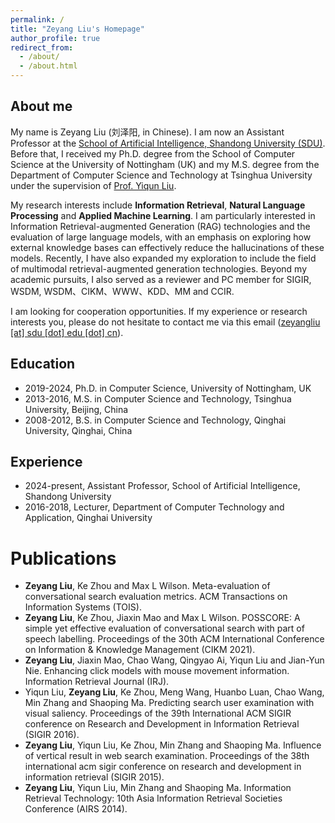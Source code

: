 ```yaml
---
permalink: /
title: "Zeyang Liu's Homepage"
author_profile: true
redirect_from: 
  - /about/
  - /about.html
---
```


## About me

My name is Zeyang Liu (刘泽阳, in Chinese). I am now an Assistant Professor at the [School of Artificial Intelligence, Shandong University (SDU)](https://www.ai.sdu.edu.cn/). Before that, I received my Ph.D. degree from the School of Computer Science at the University of Nottingham (UK) and my M.S. degree from the Department of Computer Science and Technology at Tsinghua University under the supervision of [Prof. Yiqun Liu](http://www.thuir.cn/group/~YQLiu/).

My research interests include **Information Retrieval**, **Natural Language Processing** and **Applied Machine Learning**. I am particularly interested in Information Retrieval-augmented Generation (RAG) technologies and the evaluation of large language models, with an emphasis on exploring how external knowledge bases can effectively reduce the hallucinations of these models. Recently, I have also expanded my exploration to include the field of multimodal retrieval-augmented generation technologies. Beyond my academic pursuits, I also served as a reviewer and PC member for SIGIR, WSDM, WSDM、CIKM、WWW、KDD、MM and CCIR.

I am looking for cooperation opportunities. If my experience or research interests you, please do not hesitate to contact me via this email ([zeyangliu [at] sdu [dot] edu [dot] cn](mailto:zeyangliu@sdu.edu.cn)).

## Education

- 2019-2024, Ph.D. in Computer Science, University of Nottingham, UK
- 2013-2016, M.S. in Computer Science and Technology, Tsinghua University, Beijing, China
- 2008-2012, B.S. in Computer Science and Technology, Qinghai University, Qinghai, China

## Experience

- 2024-present, Assistant Professor, School of Artificial Intelligence, Shandong University
- 2016-2018, Lecturer, Department of Computer Technology and Application, Qinghai University

# Publications

- **Zeyang Liu**, Ke Zhou and Max L Wilson. Meta-evaluation of conversational search evaluation metrics. ACM Transactions on Information Systems (TOIS).
- **Zeyang Liu**, Ke Zhou, Jiaxin Mao and Max L Wilson. POSSCORE: A simple yet effective evaluation of conversational search with part of speech labelling. Proceedings of the 30th ACM International Conference on Information & Knowledge Management (CIKM 2021).
- **Zeyang Liu**, Jiaxin Mao, Chao Wang, Qingyao Ai, Yiqun Liu and Jian-Yun Nie. Enhancing click models with mouse movement information. Information Retrieval Journal (IRJ).
- Yiqun Liu, **Zeyang Liu**, Ke Zhou, Meng Wang, Huanbo Luan, Chao Wang, Min Zhang and Shaoping Ma. Predicting search user examination with visual saliency. Proceedings of the 39th International ACM SIGIR conference on Research and Development in Information Retrieval (SIGIR 2016).
- **Zeyang Liu**, Yiqun Liu, Ke Zhou, Min Zhang and Shaoping Ma. Influence of vertical result in web search examination. Proceedings of the 38th international acm sigir conference on research and development in information retrieval (SIGIR 2015).
- **Zeyang Liu**, Yiqun Liu, Min Zhang and Shaoping Ma. Information Retrieval Technology: 10th Asia Information Retrieval Societies Conference (AIRS 2014).
